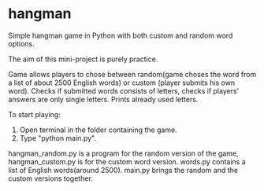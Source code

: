 # hangman
Simple hangman game in Python with both custom and random word options.

The aim of this mini-project is purely practice.

Game allows players to chose between random(game choses the word from a list of about 2500 English words) or custom (player submits his own word).
Checks if submitted words consists of letters, checks if players' answers are only single letters. Prints already used letters. 

To start playing:
1. Open terminal in the folder containing the game.
2. Type "python main.py".

hangman_random.py is a program for the random version of the game, hangman_custom.py is for the custom word version. words.py contains a list of English words(around 2500). main.py brings the random and the custom versions together. 
